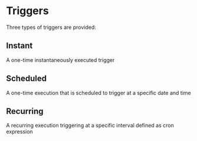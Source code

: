 # Triggers

Three types of triggers are provided:

## Instant

A one-time instantaneously executed trigger

## Scheduled

A one-time execution that is scheduled to trigger at a specific date and time

## Recurring

A recurring execution triggering at a specific interval defined as cron expression